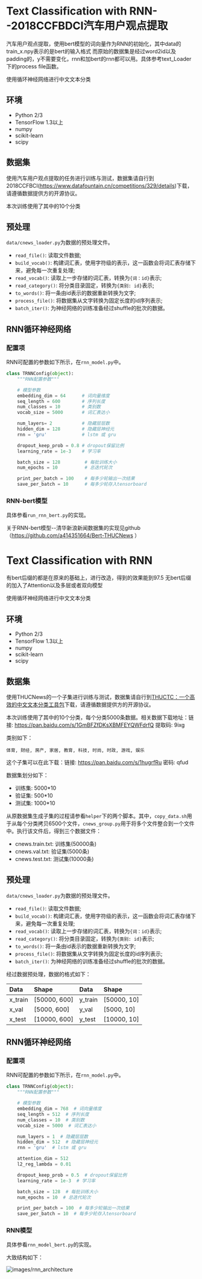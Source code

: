 # Text Classification with RNN--2018CCFBDCI汽车用户观点提取

汽车用户观点提取，使用bert模型的词向量作为RNN的初始化，其中data的train_x.npy表示的是bert的输入格式
而原始的数据集是经过word2id以及padding的，y不需要变化，rnn和加bert的rnn都可以用。具体参考text_Loader下的process file函数。


使用循环神经网络进行中文文本分类

## 环境

- Python 2/3 
- TensorFlow 1.3以上
- numpy
- scikit-learn
- scipy

## 数据集

使用汽车用户观点提取的任务进行训练与测试，数据集请自行到2018CCFBCI(https://www.datafountain.cn/competitions/329/details)下载，请遵循数据提供方的开源协议。

本次训练使用了其中的10个分类

## 预处理

`data/cnews_loader.py`为数据的预处理文件。

- `read_file()`: 读取文件数据;
- `build_vocab()`: 构建词汇表，使用字符级的表示，这一函数会将词汇表存储下来，避免每一次重复处理;
- `read_vocab()`: 读取上一步存储的词汇表，转换为`{词：id}`表示;
- `read_category()`: 将分类目录固定，转换为`{类别: id}`表示;
- `to_words()`: 将一条由id表示的数据重新转换为文字;
- `process_file()`: 将数据集从文字转换为固定长度的id序列表示;
- `batch_iter()`: 为神经网络的训练准备经过shuffle的批次的数据。

## RNN循环神经网络

### 配置项

RNN可配置的参数如下所示，在`rnn_model.py`中。

```python
class TRNNConfig(object):
    """RNN配置参数"""

    # 模型参数
    embedding_dim = 64      # 词向量维度
    seq_length = 600        # 序列长度
    num_classes = 10        # 类别数
    vocab_size = 5000       # 词汇表达小

    num_layers= 2           # 隐藏层层数
    hidden_dim = 128        # 隐藏层神经元
    rnn = 'gru'             # lstm 或 gru

    dropout_keep_prob = 0.8 # dropout保留比例
    learning_rate = 1e-3    # 学习率

    batch_size = 128         # 每批训练大小
    num_epochs = 10          # 总迭代轮次

    print_per_batch = 100    # 每多少轮输出一次结果
    save_per_batch = 10      # 每多少轮存入tensorboard
```

### RNN-bert模型

具体参看`run_rnn_bert.py`的实现。

关于RNN-bert模型--清华新浪新闻数据集的实现见github（https://github.com/a414351664/Bert-THUCNews ）

# Text Classification with RNN
有bert后缀的都是在原来的基础上，进行改造，得到的效果能到97.5
无bert后缀的加入了Attention以及多层或者双向模型

使用循环神经网络进行中文文本分类


## 环境

- Python 2/3
- TensorFlow 1.3以上
- numpy
- scikit-learn
- scipy

## 数据集

使用THUCNews的一个子集进行训练与测试，数据集请自行到[THUCTC：一个高效的中文文本分类工具包](http://thuctc.thunlp.org/)下载，请遵循数据提供方的开源协议。

本次训练使用了其中的10个分类，每个分类5000条数据。相关数据下载地址：链接: https://pan.baidu.com/s/1GmBFZfDKsXBMFEYQWFdrfQ 提取码: 9ixg 

类别如下：

```
体育, 财经, 房产, 家居, 教育, 科技, 时尚, 时政, 游戏, 娱乐
```

这个子集可以在此下载：链接: https://pan.baidu.com/s/1hugrfRu 密码: qfud

数据集划分如下：

- 训练集: 5000*10
- 验证集: 500*10
- 测试集: 1000*10

从原数据集生成子集的过程请参看`helper`下的两个脚本。其中，`copy_data.sh`用于从每个分类拷贝6500个文件，`cnews_group.py`用于将多个文件整合到一个文件中。执行该文件后，得到三个数据文件：

- cnews.train.txt: 训练集(50000条)
- cnews.val.txt: 验证集(5000条)
- cnews.test.txt: 测试集(10000条)

## 预处理

`data/cnews_loader.py`为数据的预处理文件。

- `read_file()`: 读取文件数据;
- `build_vocab()`: 构建词汇表，使用字符级的表示，这一函数会将词汇表存储下来，避免每一次重复处理;
- `read_vocab()`: 读取上一步存储的词汇表，转换为`{词：id}`表示;
- `read_category()`: 将分类目录固定，转换为`{类别: id}`表示;
- `to_words()`: 将一条由id表示的数据重新转换为文字;
- `process_file()`: 将数据集从文字转换为固定长度的id序列表示;
- `batch_iter()`: 为神经网络的训练准备经过shuffle的批次的数据。

经过数据预处理，数据的格式如下：

| Data | Shape | Data | Shape |
| :---------- | :---------- | :---------- | :---------- |
| x_train | [50000, 600] | y_train | [50000, 10] |
| x_val | [5000, 600] | y_val | [5000, 10] |
| x_test | [10000, 600] | y_test | [10000, 10] |

## RNN循环神经网络

### 配置项

RNN可配置的参数如下所示，在`rnn_model.py`中。

```python
class TRNNConfig(object):
    """RNN配置参数"""

    # 模型参数
    embedding_dim = 768  # 词向量维度
    seq_length = 512  # 序列长度
    num_classes = 10  # 类别数
    vocab_size = 5000  # 词汇表达小

    num_layers = 1  # 隐藏层层数
    hidden_dim = 512  # 隐藏层神经元
    rnn = 'gru'  # lstm 或 gru

    attention_dim = 512
    l2_reg_lambda = 0.01

    dropout_keep_prob = 0.5  # dropout保留比例
    learning_rate = 1e-3  # 学习率

    batch_size = 128  # 每批训练大小
    num_epochs = 10  # 总迭代轮次

    print_per_batch = 100  # 每多少轮输出一次结果
    save_per_batch = 10  # 每多少轮存入tensorboard
```

### RNN模型

具体参看`rnn_model_bert.py`的实现。

大致结构如下：

![images/rnn_architecture](images/rnn_architecture.png)




